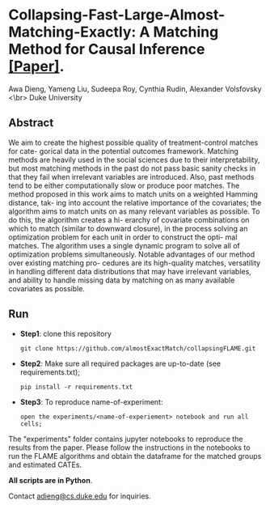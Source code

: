 # Collapsing-Fast-Large-Almost-Matching-Exactly: A Matching Method for Causal Inference [[Paper]](https://arxiv.org/list/stat.ML/recent). 
Awa Dieng, Yameng Liu, Sudeepa Roy, Cynthia Rudin, Alexander Volsfovsky <\br>
Duke University

## Abstract
We aim to create the highest possible quality of treatment-control matches for cate- gorical data in the potential outcomes framework. Matching methods are heavily used in the social sciences due to their interpretability, but most matching methods in the past do not pass basic sanity checks in that they fail when irrelevant variables are introduced. Also, past methods tend to be either computationally slow or produce poor matches. The method proposed in this work aims to match units on a weighted Hamming distance, tak- ing into account the relative importance of the covariates; the algorithm aims to match units on as many relevant variables as possible. To do this, the algorithm creates a hi- erarchy of covariate combinations on which to match (similar to downward closure), in the process solving an optimization problem for each unit in order to construct the opti- mal matches. The algorithm uses a single dynamic program to solve all of optimization problems simultaneously. Notable advantages of our method over existing matching pro- cedures are its high-quality matches, versatility in handling different data distributions that may have irrelevant variables, and ability to handle missing data by matching on as many available covariates as possible.

## Run
* **Step1**: clone this repository

      git clone https://github.com/almostExactMatch/collapsingFLAME.git
      
* **Step2**: Make sure all required packages are up-to-date (see requirements.txt);
      
      pip install -r requirements.txt

* **Step3**: To reproduce name-of-experiment: 
 
      open the experiments/<name-of-experiement> notebook and run all cells;
      
The "experiments" folder contains jupyter notebooks to reproduce the results from the paper.
Please follow the instructions in the notebooks to run the FLAME algorithms and obtain the dataframe for the matched groups and estimated CATEs.

**All scripts are in Python**.

Contact adieng@cs.duke.edu for inquiries.
